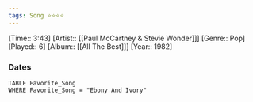 ```yaml
---
tags: Song ⭐⭐⭐⭐ 
---
```

[Time:: 3:43]
[Artist:: [[Paul McCartney & Stevie Wonder]]]
[Genre:: Pop]
[Played:: 6]
[Album:: [[All The Best]]]
[Year:: 1982]
### Dates
````dataview
TABLE Favorite_Song
WHERE Favorite_Song = "Ebony And Ivory"
````